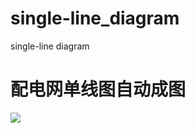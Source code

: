# single-line_diagram
single-line diagram

# 配电网单线图自动成图


![](https://(https://www.sc.gov.cn/images/map_jt_l.jpg))
